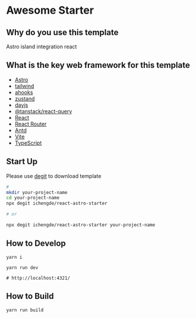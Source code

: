 # Awesome Starter

## Why do you use this template

Astro island integration react

## What is the key web framework for this template

- [Astro](https://astro.build/)
- [tailwind](https://tailwindcss.com/)
- [ahooks](https://ahooks.js.org/)
- [zustand](https://zustand.docs.pmnd.rs/)
- [dayjs](https://day.js.org/)
- [@tanstack/react-query](https://tanstack.com/query)
- [React](https://react.dev/)
- [React Router](https://reactrouter.com/en/main)
- [Antd](https://ant.design/index-cn)
- [Vite](https://vitejs.dev/)
- [TypeScript](https://www.typescriptlang.org/)

## Start Up

Please use [degit](https://github.com/Rich-Harris/degit) to download template

```bash
#
mkdir your-project-name
cd your-project-name
npx degit ichengde/react-astro-starter

# or

npx degit ichengde/react-astro-starter your-project-name
```

## How to Develop

```shell
yarn i
```

```shell
yarn run dev

# http://localhost:4321/
```

## How to Build

```shell
yarn run build
```
